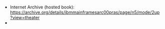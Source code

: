 - Internet Archive (hosted book): https://archive.org/details/ibmmainframesarc00pras/page/n5/mode/2up?view=theater
-